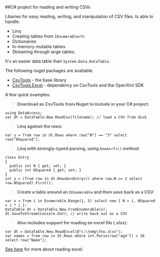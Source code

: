 ##C# project for reading and writing CSVs 

Libaries for easy reading, writing, and manipulation of CSV files. Is able to handle: 

* Linq
* Creating tables from `IEnumerable<T>`
* Dictionaries
* In-memory mutable tables 
* Streaming through large tables.

It's an easier data table than `System.Data.DataTable`.

The following nuget packages are available:

* [CsvTools](https://www.nuget.org/packages/CsvTools) - the base library
* [CsvTools.Excel](https://www.nuget.org/packages/CsvTools.Excel) - dependency on CsvTools and the OpenXml SDK 

A few quick examples:

> **Download as CsvTools from Nuget to include in your C# project**: 

    using DataAccess;
    var dt = DataTable.New.ReadCsv(filename); // load a CSV from disk

> **Linq against the rows**: 

    var y = from row in dt.Rows where row["N"] == "3" select row["NSquared"];

> **Linq with strongly-typed parsing, using `RowAs<T>()` method**:

    class Entry
    {
      public int N { get; set; }
      public int NSquared { get; set; }
    }
    int y = (from row in dt.RowsAs<Entry>() where row.N == 3 select row.NSquared).First();

> **Create a table around an `IEnumerable` and then save back as a CSV**:

    var x = from i in Enumerable.Range(1, 5) select new { N = i, NSquared = i * i };
    DataTable dt = DataTable.New.FromEnumerable(x);
    dt.SaveToStream(Console.Out); // write back out as a CSV

> **Also includes support for reading an excel file (.xlsx)**: 

    var dt = DataTable.New.ReadExcel(@"c:\temp\foo.xlsx");
    var names = from row in dt.Rows where int.Parse(row["age"]) > 10 select row["Name"];
    
[See here](http://blogs.msdn.com/b/jmstall/archive/2012/04/24/excel-on-azure.aspx) for more about reading excel. 
